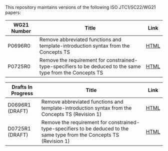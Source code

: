 This repository maintains versions of the following
ISO JTC1/SC22/WG21 papers:

WG21 Number     | Title | Link
--------------- | ----- | ----
P0696R0         | Remove abbreviated functions and template-introduction syntax from the Concepts TS | [HTML](http://htmlpreview.github.io/?https://github.com/tahonermann/std-proposals/blob/master/p0696r0.html)
P0725R0         | Remove the requirement for constrained-type-specifiers to be deduced to the same type from the Concepts TS | [HTML](http://htmlpreview.github.io/?https://github.com/tahonermann/std-proposals/blob/master/p0725r0.html)

Drafts In Progress | Title | Link
------------------ | ----- | ----
D0696R1 (DRAFT)    | Remove abbreviated functions and template-introduction syntax from the Concepts TS (Revision 1) | [HTML](http://htmlpreview.github.io/?https://github.com/tahonermann/std-proposals/blob/master/d0696r1.html)
D0725R1 (DRAFT)    | Remove the requirement for constrained-type-specifiers to be deduced to the same type from the Concepts TS (Revision 1) | [HTML](http://htmlpreview.github.io/?https://github.com/tahonermann/std-proposals/blob/master/d0725r1.html)
